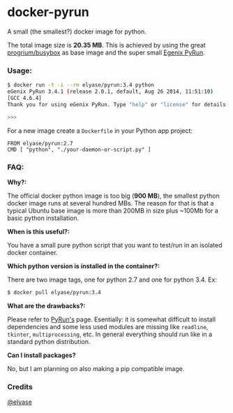 docker-pyrun
============

A small (the smallest?) docker image for python.

The total image size is **20.35 MB**. This is achieved by using the great [progrium/busybox](https://github.com/progrium/busybox)
 as base image and the super small [Egenix PyRun](https://www.egenix.com/products/python/PyRun/).

### Usage:

```bash
$ docker run -t -i --rm elyase/pyrun:3.4 python
eGenix PyRun 3.4.1 (release 2.0.1, default, Aug 26 2014, 11:51:10)
[GCC 4.6.4]
Thank you for using eGenix PyRun. Type "help" or "license" for details.

>>>
```

For a new image create a `Dockerfile` in your Python app project:

```
FROM elyase/pyrun:2.7
CMD [ "python", "./your-daemon-or-script.py" ]
```

### FAQ:

**Why?:**

The official docker python image is too big (**900 MB**), the smallest python docker image runs at several hundred MBs. The reason for that is that a typical Ubuntu base image is more than 200MB in size plus ~100Mb for a basic python installation.

**When is this useful?:**

You have a small pure python script that you want to test/run in an isolated docker container.

**Which python version is installed in the container?:**

There are two image tags, one for python 2.7 and one for python 3.4. Ex:

```bash
$ docker pull elyase/pyrun:3.4
```

**What are the drawbacks?:**

Please refer to [PyRun's](https://www.egenix.com/products/python/PyRun/) page. Esentially: it is somewhat difficult to install dependencies and some less used modules are missing like `readline`, `tkinter`, `multiprocessing`, etc. In general everything should run like in a standard python distribution.

**Can I install packages?**

No, but I am planning on also making a pip compatible image.

### Credits

[@elyase](http://yasermartinez.com/blog/)